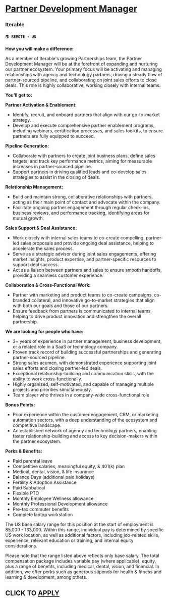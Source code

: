 # [Partner Development Manager](https://www.remotewlb.com/apply/partner-development-manager-102850)  
### Iterable  
#### `🌎 REMOTE - US`  

**How you will make a difference:**

As a member of Iterable's growing Partnerships team, the Partner Development Manager will be at the forefront of expanding and nurturing our partner ecosystem. Your primary focus will be activating and managing relationships with agency and technology partners, driving a steady flow of partner-sourced pipeline, and collaborating on joint sales efforts to close deals. This role is highly collaborative, working closely with internal teams.

**You’ll get to:**

**Partner Activation & Enablement:**

  * Identify, recruit, and onboard partners that align with our go-to-market strategy.
  * Develop and execute comprehensive partner enablement programs, including webinars, certification processes, and sales toolkits, to ensure partners are fully equipped to succeed.

**Pipeline Generation:**

  * Collaborate with partners to create joint business plans, define sales targets, and track key performance metrics, aiming for measurable increases in partner-sourced pipeline.
  * Support partners in driving qualified leads and co-develop sales strategies to assist in the closing of deals.

**Relationship Management:**

  * Build and maintain strong, collaborative relationships with partners, acting as their main point of contact and advocate within the company.
  * Facilitate ongoing partner engagement through regular check-ins, business reviews, and performance tracking, identifying areas for mutual growth.

**Sales Support & Deal Assistance:**

  * Work closely with internal sales teams to co-create compelling, partner-led sales proposals and provide ongoing deal assistance, helping to accelerate the sales process.
  * Serve as a strategic advisor during joint sales engagements, offering market insights, product expertise, and partner-specific resources to support deal success.
  * Act as a liaison between partners and sales to ensure smooth handoffs, providing a seamless customer experience.

**Collaboration & Cross-Functional Work:**

  * Partner with marketing and product teams to co-create campaigns, co-branded collateral, and innovative go-to-market strategies that align with both our goals and those of our partners.
  * Ensure feedback from partners is communicated to internal teams, helping to drive product innovation and strengthen the overall partnership.

**We are looking for people who have:**

  * 3+ years of experience in partner management, business development, or a related role in a SaaS or technology company.
  * Proven track record of building successful partnerships and generating partner-sourced pipeline.
  * Strong sales acumen, with demonstrated experience supporting joint sales efforts and closing partner-led deals.
  * Exceptional relationship-building and communication skills, with the ability to work cross-functionally.
  * Highly organized, self-motivated, and capable of managing multiple projects and priorities simultaneously.
  * Team player who thrives in a company-wide cross-functional role

**Bonus Points:**

  * Prior experience within the customer engagement, CRM, or marketing automation sectors, with a deep understanding of the ecosystem and competitive landscape.
  * An established network of agency and technology partners, enabling faster relationship-building and access to key decision-makers within the partner ecosystem.

**Perks & Benefits:**

  * Paid parental leave
  * Competitive salaries, meaningful equity, & 401(k) plan
  * Medical, dental, vision, & life insurance
  * Balance Days (additional paid holidays)
  * Fertility & Adoption Assistance
  * Paid Sabbatical
  * Flexible PTO
  * Monthly Employee Wellness allowance 
  * Monthly Professional Development allowance 
  * Pre-tax commuter benefits
  * Complete laptop workstation

The US base salary range for this position at the start of employment is 85,000 - 133,000. Within this range, individual pay is determined by specific US work location, as well as additional factors, including job-related skills, experience, relevant education or training, and internal equity considerations.

Please note that the range listed above reflects only base salary. The total compensation package includes variable pay (where applicable), equity, plus a range of benefits, including medical, dental, vision, and financial. In addition, we offer perks such as generous stipends for health & fitness and learning & development, among others.

  
## CLICK TO [APPLY](https://www.remotewlb.com/apply/partner-development-manager-102850)

